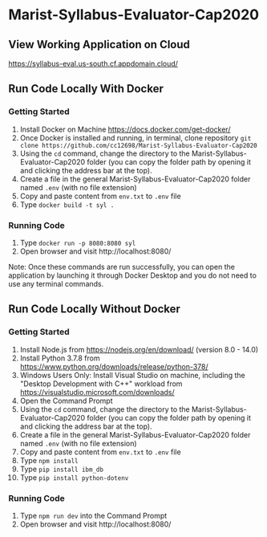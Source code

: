 # Marist-Syllabus-Evaluator-Cap2020

## View Working Application on Cloud
https://syllabus-eval.us-south.cf.appdomain.cloud/

## Run Code Locally With Docker

### Getting Started
1. Install Docker on Machine https://docs.docker.com/get-docker/
2. Once Docker is installed and running, in terminal, clone repository `git clone https://github.com/cc12698/Marist-Syllabus-Evaluator-Cap2020`
3. Using the `cd` command, change the directory to the Marist-Syllabus-Evaluator-Cap2020 folder (you can copy the folder path by opening it and clicking the address bar at the top).
4. Create a file in the general Marist-Syllabus-Evaluator-Cap2020 folder named `.env` (with no file extension)
5. Copy and paste content from `env.txt` to `.env` file
6. Type `docker build -t syl .`

### Running Code
1. Type `docker run -p 8080:8080 syl`
2. Open browser and visit http://localhost:8080/

Note: Once these commands are run successfully, you can open the application by launching it through Docker Desktop and you do not need to use any terminal commands.

## Run Code Locally Without Docker

### Getting Started
1. Install Node.js from https://nodejs.org/en/download/ (version 8.0 - 14.0)
2. Install Python 3.7.8 from https://www.python.org/downloads/release/python-378/
3. Windows Users Only: Install Visual Studio on machine, including the "Desktop Development with C++" workload from https://visualstudio.microsoft.com/downloads/
4. Open the Command Prompt
5. Using the `cd` command, change the directory to the Marist-Syllabus-Evaluator-Cap2020 folder (you can copy the folder path by opening it and clicking the address bar at the top).
6. Create a file in the general Marist-Syllabus-Evaluator-Cap2020 folder named `.env` (with no file extension)
7. Copy and paste content from `env.txt` to `.env` file
8. Type `npm install`
9. Type `pip install ibm_db`
10. Type `pip install python-dotenv`


### Running Code
1. Type `npm run dev` into the Command Prompt
2. Open browser and visit http://localhost:8080/
